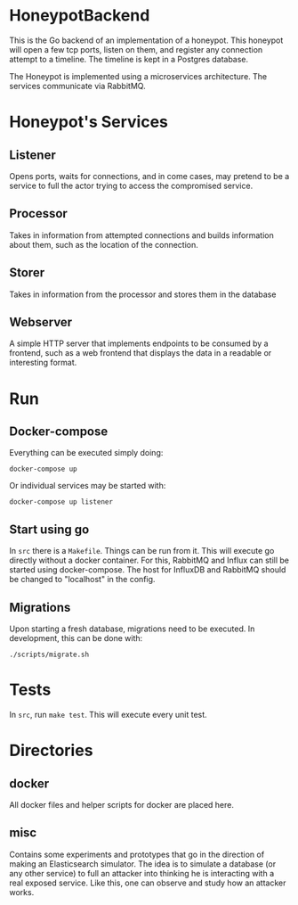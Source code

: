 # HoneypotBackend

This is the Go backend of an implementation of a honeypot. This honeypot will
open a few tcp ports, listen on them, and register any connection attempt to a
timeline. The timeline is kept in a Postgres database.

The Honeypot is implemented using a microservices architecture. The services
communicate via RabbitMQ.

# Honeypot's Services

## Listener

Opens ports, waits for connections, and in come cases, may pretend to be a
service to full the actor trying to access the compromised service.

## Processor

Takes in information from attempted connections and builds information about
them, such as the location of the connection.

## Storer

Takes in information from the processor and stores them in the database

## Webserver

A simple HTTP server that implements endpoints to be consumed by a frontend,
such as a web frontend that displays the data in a readable or interesting format.

# Run

## Docker-compose

Everything can be executed simply doing:

    docker-compose up

Or individual services may be started with:

    docker-compose up listener

## Start using go

In `src` there is a `Makefile`. Things can be run from it. This will execute go
directly without a docker container. For this, RabbitMQ and Influx can still be
started using docker-compose. The host for InfluxDB and RabbitMQ should be
changed to "localhost" in the config.

## Migrations

Upon starting a fresh database, migrations need to be executed. In development,
this can be done with:

    ./scripts/migrate.sh

# Tests

In `src`, run `make test`. This will execute every unit test.

# Directories

## docker

All docker files and helper scripts for docker are placed here.

## misc

Contains some experiments and prototypes that go in the direction of making an
Elasticsearch simulator. The idea is to simulate a database (or any other
service) to full an attacker into thinking he is interacting with a real
exposed service. Like this, one can observe and study how an attacker works.
